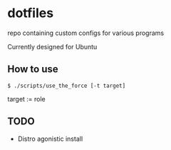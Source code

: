 dotfiles
========
repo containing custom configs for various programs

Currently designed for Ubuntu

## How to use
`$ ./scripts/use_the_force [-t target]`

target := role

## TODO
- Distro agonistic install
